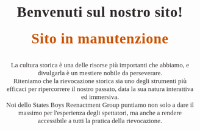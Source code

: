 <style>
.benvenuto {
  font-family: 'Playfair Display', 'Georgia', serif;
  font-size: 2.7em;
  color: #2d2a29;
  font-weight: bold;
  text-align: center;
  margin-top: 1.5em;
  margin-bottom: 0.7em;
  letter-spacing: 1px;
}
.storica {
  font-family: 'Georgia', 'Times New Roman', serif;
  font-size: 1.25em;
  color: #3b3735;
  text-align: center;
  margin-left: auto;
  margin-right: auto;
  max-width: 700px;
}
.manutenzione {
  font-family: 'Playfair Display', 'Georgia', serif;
  font-size: 2.7em;
  color: #cc5500; /* arancione scuro */
  font-weight: bold;
  text-align: center;
  margin-top: 0.5em;
  margin-bottom: 1em;
  letter-spacing: 1px;
}
</style>

<div class="benvenuto">
  Benvenuti sul nostro sito!
</div>

<div class="manutenzione">
  Sito in manutenzione
</div>

<div class="storica">
  La cultura storica è una delle risorse più importanti che abbiamo, e divulgarla è un mestiere nobile da perseverare.<br>
  Riteniamo che la rievocazione storica sia uno degli strumenti più efficaci per ripercorrere il nostro passato, data la sua natura interattiva ed immersiva.<br>
  Noi dello States Boys Reenactment Group puntiamo non solo a dare il massimo per l'esperienza degli spettatori, ma anche a rendere accessibile a tutti la pratica della rievocazione.
</div>
